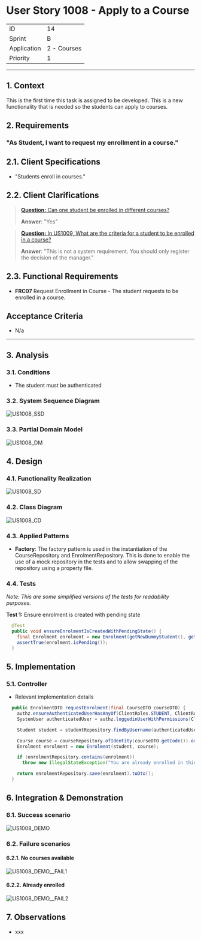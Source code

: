 # User Story 1008 - Apply to a Course

|             |             |
| ----------- | ----------- |
| ID          | 14          |
| Sprint      | B           |
| Application | 2 - Courses |
| Priority    | 1           |

---

## 1. Context

This is the first time this task is assigned to be developed. This is a new functionality that is needed so the students can apply to courses.

## 2. Requirements

### "As Student, I want to request my enrollment in a course."

## 2.1. Client Specifications

- "Students enroll in courses."

## 2.2. Client Clarifications

> [**Question:** Can one student be enrolled in different courses?](https://moodle.isep.ipp.pt/mod/forum/discuss.php?d=21922)
>
> **Answer**: "Yes"

> [**Question:** In US1009, What are the criteria for a student to be enrolled in a course?](https://moodle.isep.ipp.pt/mod/forum/discuss.php?d=22498)
>
> **Answer**: "This is not a system requirement. You should only register the decision of the manager."

## 2.3. Functional Requirements

- **FRC07** Request Enrollment in Course - The student requests to be enrolled in a course.

## Acceptance Criteria

- N/a

---

## 3. Analysis

### 3.1. Conditions

- The student must be authenticated

### 3.2. System Sequence Diagram

![US1008_SSD](out/US1008_SSD.svg)

### 3.3. Partial Domain Model

![US1008_DM](out/US1008_DM.svg)

## 4. Design

### 4.1. Functionality Realization

![US1008_SD](out/US1008_SD.svg)

### 4.2. Class Diagram

![US1008_CD](out/US1008_CD.svg)

### 4.3. Applied Patterns

- **Factory**: The factory pattern is used in the instantiation of the CourseRepository and EnrolmentRepository. This is done to enable the use of a mock repository in the tests and to allow swapping of the repository using a property file.

### 4.4. Tests

_Note: This are some simplified versions of the tests for readability purposes._

**Test 1:** Ensure enrolment is created with pending state

```java
  @Test
  public void ensureEnrolmentIsCreatedWithPendingState() {
    final Enrolment enrolment = new Enrolment(getNewDummyStudent(), getNewDummyCourse());
    assertTrue(enrolment.isPending());
  }
```

## 5. Implementation

### 5.1. Controller

- Relevant implementation details

```java
  public EnrolmentDTO requestEnrolment(final CourseDTO courseDTO) {
    authz.ensureAuthenticatedUserHasAnyOf(ClientRoles.STUDENT, ClientRoles.POWER_USER);
    SystemUser authenticatedUser = authz.loggedinUserWithPermissions(ClientRoles.STUDENT).orElseThrow();

    Student student = studentRepository.findByUsername(authenticatedUser.username()).orElseThrow();

    Course course = courseRepository.ofIdentity(courseDTO.getCode()).orElseThrow();
    Enrolment enrolment = new Enrolment(student, course);

    if (enrolmentRepository.contains(enrolment))
      throw new IllegalStateException("You are already enrolled in this course");

    return enrolmentRepository.save(enrolment).toDto();
  }
```

## 6. Integration & Demonstration

### 6.1. Success scenario

![US1008_DEMO](US1008_DEMO.png)

### 6.2. Failure scenarios

#### 6.2.1. No courses available

![US1008_DEMO__FAIL1](US1008_DEMO_FAIL.png)

#### 6.2.2. Already enrolled

![US1008_DEMO__FAIL2](US1008_DEMO_FAIL2.png)

## 7. Observations

- xxx
